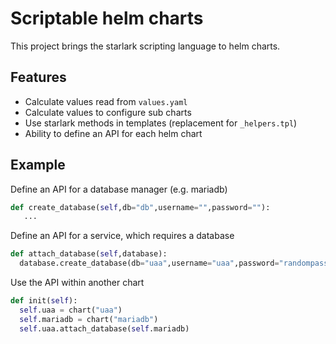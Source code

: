 
# Scriptable helm charts


This project brings the starlark scripting language to helm charts.

## Features

* Calculate values read from `values.yaml`
* Calculate values to configure sub charts
* Use starlark methods in templates (replacement for `_helpers.tpl`)
* Ability to define an API for each helm chart


## Example

Define an API for a database manager (e.g. mariadb)

```python
def create_database(self,db="db",username="",password=""):
   ...
```


Define an API for a service, which requires a database

```python
def attach_database(self,database):
  database.create_database(db="uaa",username="uaa",password="randompass")
```


Use the API within another chart

```python
def init(self):
  self.uaa = chart("uaa")
  self.mariadb = chart("mariadb")
  self.uaa.attach_database(self.mariadb)
```
